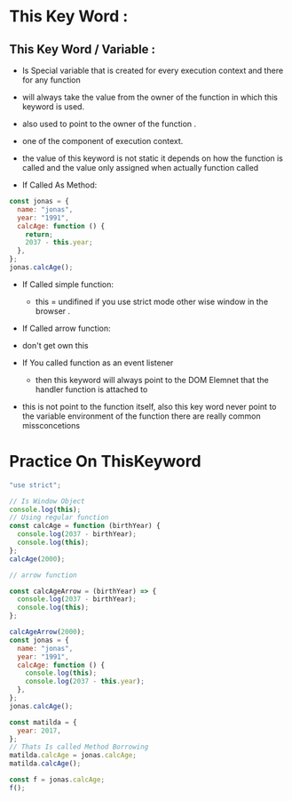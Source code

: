 # This Key Word :

## This Key Word / Variable :

- Is Special
  variable that is created for every execution context
  and there for any function
- will always take the value from the owner of the function in which this keyword is used.
- also used to point to the owner of the function .
- one of the component of execution context.

- the value of this keyword is not static it depends on how the function is called and the value only assigned when actually function called

- If Called As Method:

```js
const jonas = {
  name: "jonas",
  year: "1991",
  calcAge: function () {
    return;
    2037 - this.year;
  },
};
jonas.calcAge();
```

- If Called simple function:

  - this = undifined if you use strict mode other wise window in the browser
    .

- If Called arrow function:
- don't get own this

- If You called function as an event listener

  - then this keyword will always point to the DOM Elemnet that the handler function is attached to

- this is not point to the function itself, also this key word never point to the variable environment of the function there are really common missconcetions

# Practice On ThisKeyword

```js
"use strict";

// Is Window Object
console.log(this);
// Using regular function
const calcAge = function (birthYear) {
  console.log(2037 - birthYear);
  console.log(this);
};
calcAge(2000);

// arrow function

const calcAgeArrow = (birthYear) => {
  console.log(2037 - birthYear);
  console.log(this);
};

calcAgeArrow(2000);
const jonas = {
  name: "jonas",
  year: "1991",
  calcAge: function () {
    console.log(this);
    console.log(2037 - this.year);
  },
};
jonas.calcAge();

const matilda = {
  year: 2017,
};
// Thats Is called Method Borrowing
matilda.calcAge = jonas.calcAge;
matilda.calcAge();

const f = jonas.calcAge;
f();
```
